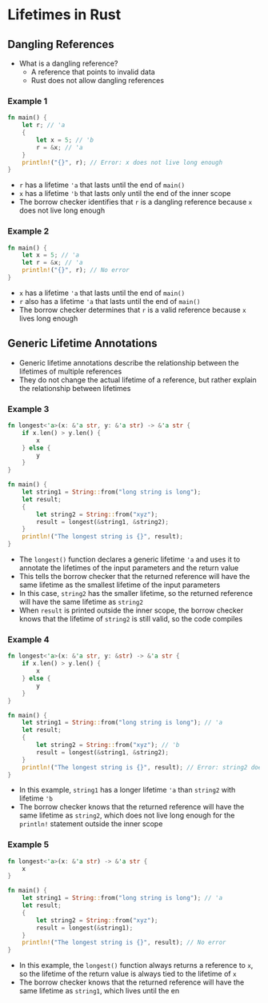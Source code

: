 


# Lifetimes in Rust

## Dangling References

- What is a dangling reference?
  - A reference that points to invalid data
  - Rust does not allow dangling references

### Example 1
```rust
fn main() {
    let r; // 'a
    {
        let x = 5; // 'b
        r = &x; // 'a
    }
    println!("{}", r); // Error: x does not live long enough
}
```
- `r` has a lifetime `'a` that lasts until the end of `main()`
- `x` has a lifetime `'b` that lasts only until the end of the inner scope
- The borrow checker identifies that `r` is a dangling reference because `x` does not live long enough

### Example 2
```rust
fn main() {
    let x = 5; // 'a
    let r = &x; // 'a
    println!("{}", r); // No error
}
```
- `x` has a lifetime `'a` that lasts until the end of `main()`
- `r` also has a lifetime `'a` that lasts until the end of `main()`
- The borrow checker determines that `r` is a valid reference because `x` lives long enough

## Generic Lifetime Annotations

- Generic lifetime annotations describe the relationship between the lifetimes of multiple references
- They do not change the actual lifetime of a reference, but rather explain the relationship between lifetimes

### Example 3
```rust
fn longest<'a>(x: &'a str, y: &'a str) -> &'a str {
    if x.len() > y.len() {
        x
    } else {
        y
    }
}

fn main() {
    let string1 = String::from("long string is long");
    let result;
    {
        let string2 = String::from("xyz");
        result = longest(&string1, &string2);
    }
    println!("The longest string is {}", result);
}
```
- The `longest()` function declares a generic lifetime `'a` and uses it to annotate the lifetimes of the input parameters and the return value
- This tells the borrow checker that the returned reference will have the same lifetime as the smallest lifetime of the input parameters
- In this case, `string2` has the smaller lifetime, so the returned reference will have the same lifetime as `string2`
- When `result` is printed outside the inner scope, the borrow checker knows that the lifetime of `string2` is still valid, so the code compiles

### Example 4
```rust
fn longest<'a>(x: &'a str, y: &str) -> &'a str {
    if x.len() > y.len() {
        x
    } else {
        y
    }
}

fn main() {
    let string1 = String::from("long string is long"); // 'a
    let result;
    {
        let string2 = String::from("xyz"); // 'b
        result = longest(&string1, &string2);
    }
    println!("The longest string is {}", result); // Error: string2 does not live long enough
}
```
- In this example, `string1` has a longer lifetime `'a` than `string2` with lifetime `'b`
- The borrow checker knows that the returned reference will have the same lifetime as `string2`, which does not live long enough for the `println!` statement outside the inner scope

### Example 5
```rust
fn longest<'a>(x: &'a str) -> &'a str {
    x
}

fn main() {
    let string1 = String::from("long string is long"); // 'a
    let result;
    {
        let string2 = String::from("xyz");
        result = longest(&string1);
    }
    println!("The longest string is {}", result); // No error
}
```
- In this example, the `longest()` function always returns a reference to `x`, so the lifetime of the return value is always tied to the lifetime of `x`
- The borrow checker knows that the returned reference will have the same lifetime as `string1`, which lives until the en